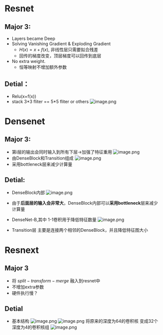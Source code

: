 # Resnet
## Major 3:
- Layers became Deep
- Solving Vanishing Gradient & Exploding Gradient
  - $H(x) = x+f(x)$, 非线性层只需要拟合残差
  - 回传的梯度改变，顶层梯度可以回传到底层
- No extra weight.
  - 恒等映射不增加额外参数

## Detial：
- Relu(x+f(x))
- stack 3\*3 fliter == 5\*5 fliter or others 
![image.png](https://i.loli.net/2021/10/12/lU1FB9rwTCsdfjq.png)

# Densenet
## Major 3:
- 第i层的输出会同时输入到所有下层->加强了特征重用
![image.png](https://i.loli.net/2021/10/12/ytPVSpeNMbsO6vC.png)
- 由DenseBlock和Transition组成
![image.png](https://i.loli.net/2021/10/12/vRI1E7GOxyojSFJ.png)
- 采用bottleneck层来减少计算量

## Detial:
- DenseBlock内部
![image.png](https://i.loli.net/2021/10/12/43C7czXBHsVa2Yf.png)

- 由于**后面层的输入会非常大**，DenseBlock内部可以**采用bottleneck**层来减少计算量

- DenseNet-B,其中 1-1卷积用于降低特征数量
![image.png](https://i.loli.net/2021/10/12/pDOWAGoyFMiLI7j.png)

- Transition层
主要是连接两个相邻的DenseBlock，并且降低特征图大小


# Resnext

## Major 3
- 将 $split-transform-merge$ 融入到resnet中
- 不增加extra参数
- 硬件执行慢？

## Detial
- 基本结构
![image.png](https://i.loli.net/2021/10/12/PyQslknUTzCHm32.png)
![image.png](https://i.loli.net/2021/10/12/D5LJm7Kwrhynp6F.png)
将原来的深度为64的卷积核
变成32个深度为4的卷积核组
![image.png](https://i.loli.net/2021/10/12/UCNFX34fG6IHW2n.png)